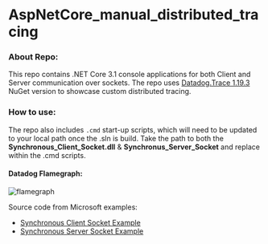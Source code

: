 # AspNetCore_manual_distributed_tracing
### About Repo: 

This repo contains .NET Core 3.1 console applications for both Client and Server communication over sockets. The repo uses [Datadog.Trace 1.19.3](https://www.nuget.org/packages/Datadog.Trace) NuGet version to showcase custom distributed tracing. 

### How to use: 

The repo also includes `.cmd` start-up scripts, which will need to be updated to your local path once the .sln is build. Take the path to both the **Synchronous_Client_Socket.dll** & **Synchronus_Server_Socket** and replace within the .cmd scripts.

#### Datadog Flamegraph: 
![flamegraph](https://p-qKFgO2.t2.n0.cdn.getcloudapp.com/items/nOukA4wb/Image%202020-09-22%20at%205.04.14%20PM.png?v=8c9ae94753f02f15cdc748c1f314deac)

Source code from Microsoft examples: 
- [Synchronous Client Socket Example](https://docs.microsoft.com/en-us/dotnet/framework/network-programming/synchronous-client-socket-example)
- [Synchronous Server Socket Example](https://docs.microsoft.com/en-us/dotnet/framework/network-programming/synchronous-server-socket-example) 
